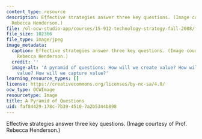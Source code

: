 ```yaml
---
content_type: resource
description: Effective strategies answer three key questions. (Image courtesy of Prof.
  Rebecca Henderson.)
file: /ol-ocw-studio-app/courses/15-912-technology-strategy-fall-2008/faf84429178c7b3945107a2b5344b898_15-912f08.jpg
file_size: 102366
file_type: image/jpeg
image_metadata:
  caption: Effective strategies answer three key questions. (Image courtesy of Prof.
    Rebecca Henderson.)
  credit: ''
  image-alt: 'A pyramid of questions: How will we create value? How will we deliver
    value? How will we capture value?'
learning_resource_types: []
license: https://creativecommons.org/licenses/by-nc-sa/4.0/
ocw_type: OCWImage
resourcetype: Image
title: A Pyramid of Questions
uid: faf84429-178c-7b39-4510-7a2b5344b898
---
```

Effective strategies answer three key questions. (Image courtesy of Prof. Rebecca Henderson.)